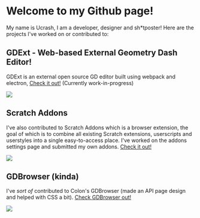 # Welcome to my Github page!
My name is Ucrash, I am a developer, designer and sh\*tposter! 
Here are the projects I've worked on or contributed to:

## GDExt - Web-based External Geometry Dash Editor!
GDExt is an external open source GD editor built using webpack and electron, <a href="https://github.com/gdext/editor">Check it out!</a>
(Currently work-in-progress)

<img src="https://pbs.twimg.com/media/Ez_-Mq7WQAMmJjw?format=jpg&name=large">

## Scratch Addons
I've also contributed to Scratch Addons which is a browser extension, the goal of which is to combine all existing Scratch extensions, userscripts and userstyles into a single easy-to-access place. I've worked on the addons settings page and submitted my own addons. <a href="https://github.com/ScratchAddons/ScratchAddons">Check it out!</a>

<img src="https://cdn.discordapp.com/attachments/510776441084968977/836695111328333875/unknown.png">

## GDBrowser (kinda)
I've *sort of* contributed to Colon's GDBrowser (made an API page design and helped with CSS a bit). <a href="https://github.com/GDColon/GDBrowser">Check GDBrowser out!</a>

<img src="https://media.discordapp.net/attachments/510776441084968977/836695804097986581/unknown.png?width=768&height=375">
